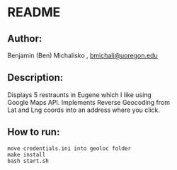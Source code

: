 # README #
## Author: ##
 Benjamin (Ben) Michalisko , bmichali@uoregon.edu 
## Description: ##
 Displays 5 restraunts in Eugene which I like using  
 Google Maps API. Implements Reverse Geocoding from  
 Lat and Lng coords into an address where you click.
## How to run: ##
```
move credentials.ini into geoloc folder
make install
bash start.sh
```

